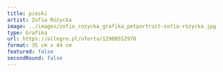 ```yaml
---
title: pieski
artist: Zofia Różycka
image: ../images/zofia_rozycka_grafika_petportrait-zofia-różycka.jpg
type: Grafika
url: https://allegro.pl/oferta/12900552970
format: 35 cm x 44 cm
featured: false
secondRound: false
---
```

